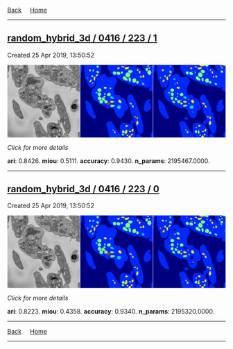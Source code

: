 
[Back](..)&nbsp;&nbsp;&nbsp;&nbsp;&nbsp;[Home](https://leapmanlab.github.io/snapshots)

---

<div class="summary"><a href="1"><h2>random_hybrid_3d / 0416 / 223 / 1</h2></a><p>Created 25 Apr 2019, 13:50:52
</p><a href="1"><img src="1/media/summary.png" align="center"></a><p>
<i>Click for more details</i>
</p></div>

**ari**: 0.8426. **miou**: 0.5111. **accuracy**: 0.9430. **n_params**: 2195467.0000. 

---

<div class="summary"><a href="0"><h2>random_hybrid_3d / 0416 / 223 / 0</h2></a><p>Created 25 Apr 2019, 13:50:52
</p><a href="0"><img src="0/media/summary.png" align="center"></a><p>
<i>Click for more details</i>
</p></div>

**ari**: 0.8223. **miou**: 0.4358. **accuracy**: 0.9340. **n_params**: 2195320.0000. 

---

[Back](..)&nbsp;&nbsp;&nbsp;&nbsp;&nbsp;[Home](https://leapmanlab.github.io/snapshots)

---